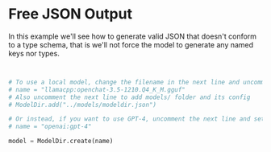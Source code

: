 # Free JSON Output

In this example we'll see how to generate valid JSON that doesn't conform to a type schema, that is we'll not force the model to generate any named keys nor types.


``` py


# To use a local model, change the filename in the next line and uncomment it.
# name = "llamacpp:openchat-3.5-1210.Q4_K_M.gguf"
# Also uncomment the next line to add models/ folder and its config
# ModelDir.add("../models/modeldir.json")

# Or instead, if you want to use GPT-4, uncomment the next line and set env variable OPENAI_API_KEY with your token:
# name = "openai:gpt-4"

model = ModelDir.create(name)

```